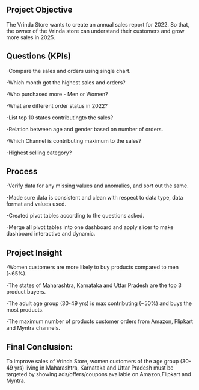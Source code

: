 ## **Project Objective**

The Vrinda Store wants to create an annual sales report for 2022. So that, the owner of the Vrinda store can understand their customers and grow more sales in 2025.

## **Questions (KPIs)**

-Compare the sales and orders using single chart.

-Which month got the highest sales and orders?

-Who purchased more - Men or Women?

-What are different order status in 2022?

-List top 10 states contributingto the sales?

-Relation between age and gender based on number of orders.

-Which Channel is contributing maximum to the sales?

-Highest selling category?

## **Process**

-Verify data for any missing values and anomalies, and sort out the same.

-Made sure data is consistent and clean with respect to data type, data format and values used.

-Created pivot tables according to the questions asked.

-Merge all pivot tables into one dashboard and apply slicer to make dashboard interactive and dynamic.

## **Project Insight**

-Women customers are more likely to buy products compared to men (~65%).

-The states of Maharashtra, Karnataka and Uttar Pradesh are the top 3 product buyers.

-The adult age group (30-49 yrs) is max contributing (~50%) and buys the most products.

-The maximum number of products customer orders from Amazon, Flipkart and Myntra channels.

## **Final Conclusion:**

To improve sales of Vrinda Store, women customers of the age group (30-49 yrs) living in Maharashtra, Karnataka and Uttar Pradesh must be targeted by showing ads/offers/coupons available on Amazon,Flipkart and Myntra.
